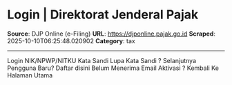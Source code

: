 # Login | Direktorat Jenderal Pajak

**Source**: DJP Online (e-Filing)
**URL**: https://djponline.pajak.go.id
**Scraped**: 2025-10-10T06:25:48.020902
**Category**: tax

---

Login
NIK/NPWP/NITKU
Kata Sandi
Lupa Kata Sandi ?
Selanjutnya
Pengguna Baru? Daftar disini
Belum Menerima Email Aktivasi ?
Kembali Ke Halaman Utama
